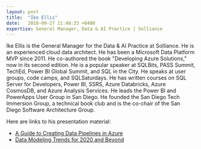 ```yaml
---
layout: post
title:  "Ike Ellis"
date:   2018-09-27 11:48:33 +0400
expertise: General Manager, Data & AI Practice | Solliance
---
```


Ike Ellis is the General Manager for the Data & AI Practice at Solliance. He is an experienced cloud data architect. He has been a Microsoft Data Platform MVP since 2011. He co-authored the book "Developing Azure Solutions," now in its second edition. He is a popular speaker at SQLBits, PASS Summit, TechEd, Power BI Global Summit, and SQL in the City. He speaks at user groups, code camps, and SQLSaturdays. He has written courses on SQL Server for Developers, Power BI, SSRS, Azure Databricks, Azure CosmosDB, and Azure Analysis Services. He leads the Power BI and PowerApps User Group in San Diego. He founded the San Diego Tech Immersion Group, a technical book club and is the co-chair of the San Diego Software Architecture Group.

Here are links to his presentation material:

- [A Guide to Creating Data Pipelines in Azure](https://devintxcontent.blob.core.windows.net/showcontent/Speaker%20Presentations%20Fall%202019/Data%20Pipelines.pptx)
- [Data Modeling Trends for 2020 and Beyond](https://devintxcontent.blob.core.windows.net/showcontent/Speaker%20Presentations%20Fall%202019/Data%20Modeling.pptx)
